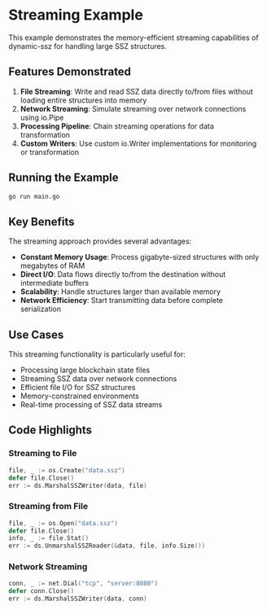 # Streaming Example

This example demonstrates the memory-efficient streaming capabilities of dynamic-ssz for handling large SSZ structures.

## Features Demonstrated

1. **File Streaming**: Write and read SSZ data directly to/from files without loading entire structures into memory
2. **Network Streaming**: Simulate streaming over network connections using io.Pipe
3. **Processing Pipeline**: Chain streaming operations for data transformation
4. **Custom Writers**: Use custom io.Writer implementations for monitoring or transformation

## Running the Example

```bash
go run main.go
```

## Key Benefits

The streaming approach provides several advantages:

- **Constant Memory Usage**: Process gigabyte-sized structures with only megabytes of RAM
- **Direct I/O**: Data flows directly to/from the destination without intermediate buffers
- **Scalability**: Handle structures larger than available memory
- **Network Efficiency**: Start transmitting data before complete serialization

## Use Cases

This streaming functionality is particularly useful for:

- Processing large blockchain state files
- Streaming SSZ data over network connections
- Efficient file I/O for SSZ structures
- Memory-constrained environments
- Real-time processing of SSZ data streams

## Code Highlights

### Streaming to File
```go
file, _ := os.Create("data.ssz")
defer file.Close()
err := ds.MarshalSSZWriter(data, file)
```

### Streaming from File
```go
file, _ := os.Open("data.ssz")
defer file.Close()
info, _ := file.Stat()
err := ds.UnmarshalSSZReader(&data, file, info.Size())
```

### Network Streaming
```go
conn, _ := net.Dial("tcp", "server:8080")
defer conn.Close()
err := ds.MarshalSSZWriter(data, conn)
```
